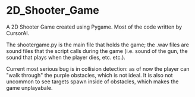 # 2D_Shooter_Game
A 2D Shooter Game created using Pygame. Most of the code written by CursorAI. 

The shootergame.py is the main file that holds the game; the .wav files are sound files that the script calls during the game (i.e. sound of the gun, the sound that plays when the player dies, etc. etc.).

Current most serious bug is in collision detection: as of now the player can "walk through" the purple obstacles, which is not ideal. It is also not uncommon to see targets spawn inside of obstacles, which makes the game unplayabale. 
